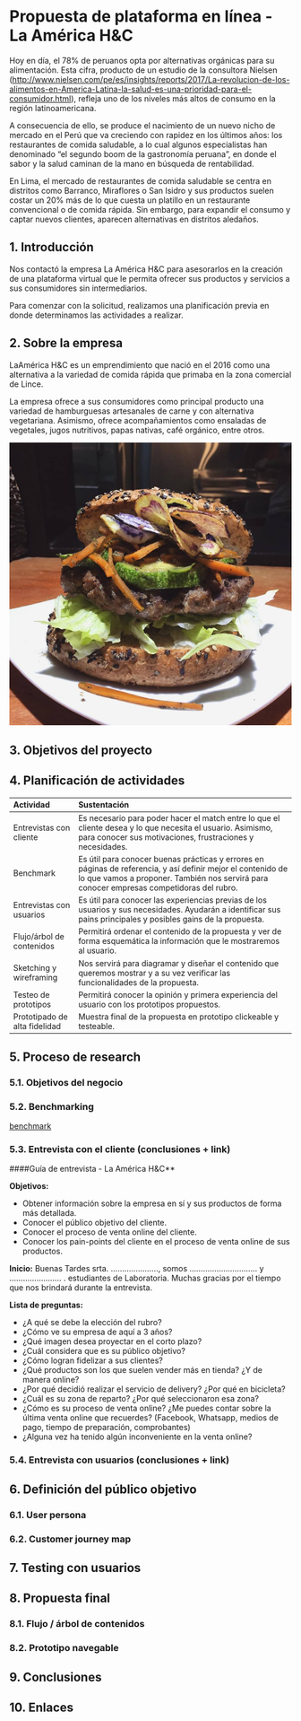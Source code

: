 # Propuesta de plataforma en línea - La América H&C

Hoy en día, el 78% de peruanos opta por alternativas orgánicas para su alimentación. Esta cifra, producto de un estudio de la consultora Nielsen (http://www.nielsen.com/pe/es/insights/reports/2017/La-revolucion-de-los-alimentos-en-America-Latina-la-salud-es-una-prioridad-para-el-consumidor.html), refleja uno de los niveles más altos de consumo en la región latinoamericana.

A consecuencia de ello, se produce el nacimiento de un nuevo nicho de mercado en el Perú que va creciendo con rapidez en los últimos años: los restaurantes de comida saludable, a lo cual algunos especialistas han denominado “el segundo boom de la gastronomía peruana”, en donde el sabor y la salud caminan de la mano en búsqueda de rentabilidad.

En Lima, el mercado de restaurantes de comida saludable se centra en distritos como Barranco, Miraflores o San Isidro y sus productos suelen costar un 20% más de lo que cuesta un platillo en un restaurante convencional o de comida rápida. Sin embargo, para expandir el consumo y captar nuevos clientes, aparecen alternativas en distritos aledaños.


## 1. Introducción
Nos contactó la empresa La América H&C para asesorarlos en la creación de una plataforma virtual que le permita ofrecer sus productos y servicios a sus consumidores sin intermediarios.

Para comenzar con la solicitud, realizamos una planificación previa en donde determinamos las actividades a realizar.

## 2. Sobre la empresa
LaAmérica H&C es un emprendimiento que nació en el 2016 como una alternativa a la variedad de comida rápida que primaba en la zona comercial de Lince.

La empresa ofrece a sus consumidores como principal producto una variedad de hamburguesas artesanales de carne y con alternativa vegetariana. Asimismo, ofrece acompañamientos como ensaladas de vegetales, jugos nutritivos, papas nativas, café orgánico, entre otros.

![hamburguer](hamburguer.jpg "La América")

## 3. Objetivos del proyecto

## 4. Planificación de actividades

|Actividad|Sustentación|
|:---|:---|
|Entrevistas con cliente| Es necesario para poder hacer el match entre lo que el cliente desea y lo que necesita el usuario. Asimismo, para conocer sus motivaciones, frustraciones y necesidades.|
|Benchmark| Es útil para conocer buenas prácticas y errores en páginas de referencia, y así definir mejor el contenido de lo que vamos a proponer. También nos servirá para conocer empresas competidoras del rubro. |
|Entrevistas con usuarios| Es útil para conocer las experiencias previas de los usuarios y sus necesidades. Ayudarán a identificar sus pains principales y posibles gains de la propuesta. |
|Flujo/árbol de contenidos| Permitirá ordenar el contenido de la propuesta y ver de forma esquemática la información que le mostraremos al usuario. |
|Sketching y wireframing| Nos servirá para diagramar y diseñar el contenido que queremos mostrar y a su vez verificar las funcionalidades de la propuesta. |
|Testeo de prototipos| Permitirá conocer la opinión y primera experiencia del usuario con los prototipos propuestos.  |
|Prototipado de alta fidelidad| Muestra final de la propuesta en prototipo clickeable y testeable. |

## 5. Proceso de research
### 5.1. Objetivos del negocio
### 5.2. Benchmarking

[benchmark](https://docs.google.com/presentation/d/1OxdFs8M69WDc_QeCTY03Izjy0lEriNldGmM5K0hnhnE/edit?usp=sharing)

### 5.3. Entrevista con el cliente (conclusiones + link)
####Guía de entrevista - La América H&C**

**Objetivos:**
* Obtener información sobre la empresa en sí y sus productos de forma más detallada.
* Conocer el público objetivo del cliente.
* Conocer el proceso de venta online del cliente.
* Conocer los pain-points del cliente en el proceso de venta online de sus productos.

**Inicio:**
Buenas Tardes srta. …………………, somos ………………………… y ………………….. . estudiantes de Laboratoria.
Muchas gracias por el tiempo que nos brindará durante la entrevista.

**Lista de preguntas:**
* ¿A qué se debe la elección del rubro?
* ¿Cómo ve su empresa de aquí a 3 años?
* ¿Qué imagen desea proyectar en el corto plazo?
* ¿Cuál considera que es su público objetivo?
* ¿Cómo logran fidelizar a sus clientes?
* ¿Qué productos son los que suelen vender más en tienda? ¿Y de manera online?
* ¿Por qué decidió realizar el servicio de delivery? ¿Por qué en bicicleta?
* ¿Cuál es su zona de reparto? ¿Por qué seleccionaron esa zona?
* ¿Cómo es su proceso de venta online? ¿Me puedes contar sobre la última venta online que recuerdes? (Facebook, Whatsapp, medios de pago, tiempo de preparación, comprobantes)
* ¿Alguna vez ha tenido algún inconveniente en la venta online?

### 5.4. Entrevista con usuarios (conclusiones + link)

## 6. Definición del público objetivo
### 6.1. User persona
### 6.2. Customer journey map

## 7. Testing con usuarios

## 8. Propuesta final
### 8.1. Flujo / árbol de contenidos
### 8.2. Prototipo navegable

## 9. Conclusiones

## 10. Enlaces